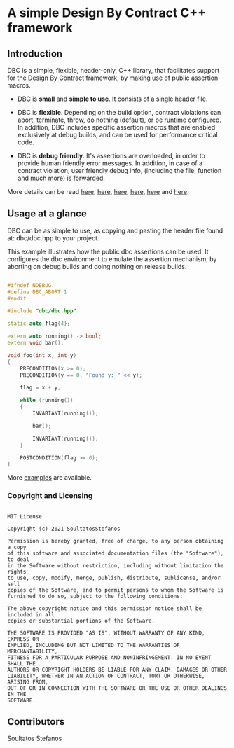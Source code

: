 # A simple Design By Contract C++ framework

## Introduction

DBC is a simple, flexible, header-only, C++ library, that facilitates support
for the Design By Contract framework, by making use of public assertion
macros.

* DBC is **small** and **simple to use**. It consists of a single header file.

* DBC is **flexible**. Depending on the build option, contract violations can 
abort, terminate, throw, do nothing (default), or be runtime configured. In 
addition, DBC includes specific assertion macros that are enabled exclusively
at debug builds, and can be used for performance critical code.

* DBC is **debug friendly**. It's assertions are overloaded, in order to provide
human friendly error messages. In addition, in case of a contract violation,
user friendly debug info, (including the file, function and much more) is
forwarded.

More details can be read [here](docs/assertions.md), [here](docs/classes.md),
[here](docs/flags.md), [here](docs/samples.md), [here](docs/functions.md) and 
[here](docs/operators.md).


## Usage at a glance

DBC can be as simple to use, as copying and pasting the header file found at: 
dbc/dbc.hpp to your project.

This example illustrates how the public dbc assertions can be used. It 
configures the dbc environment to emulate the assertion mechanism, by aborting
on debug builds and doing nothing on release builds.

~~~~~~~~~~cpp

#ifndef NDEBUG
#define DBC_ABORT 1
#endif

#include "dbc/dbc.hpp"

static auto flag{4};

extern auto running() -> bool;
extern void bar();

void foo(int x, int y)
{
    PRECONDITION(x >= 0);
    PRECONDITION(y == 0, "Found y: " << y);

    flag = x + y;

    while (running())
    {
        INVARIANT(running());

        bar();

        INVARIANT(running());
    }

    POSTCONDITION(flag >= 0);
}

~~~~~~~~~~

More [examples](https://github.com/SoultatosStefanos/dbc/tree/master/examples) 
are available.


### Copyright and Licensing

```

MIT License

Copyright (c) 2021 SoultatosStefanos

Permission is hereby granted, free of charge, to any person obtaining a copy
of this software and associated documentation files (the "Software"), to deal
in the Software without restriction, including without limitation the rights
to use, copy, modify, merge, publish, distribute, sublicense, and/or sell
copies of the Software, and to permit persons to whom the Software is
furnished to do so, subject to the following conditions:

The above copyright notice and this permission notice shall be included in all
copies or substantial portions of the Software.

THE SOFTWARE IS PROVIDED "AS IS", WITHOUT WARRANTY OF ANY KIND, EXPRESS OR
IMPLIED, INCLUDING BUT NOT LIMITED TO THE WARRANTIES OF MERCHANTABILITY,
FITNESS FOR A PARTICULAR PURPOSE AND NONINFRINGEMENT. IN NO EVENT SHALL THE
AUTHORS OR COPYRIGHT HOLDERS BE LIABLE FOR ANY CLAIM, DAMAGES OR OTHER
LIABILITY, WHETHER IN AN ACTION OF CONTRACT, TORT OR OTHERWISE, ARISING FROM,
OUT OF OR IN CONNECTION WITH THE SOFTWARE OR THE USE OR OTHER DEALINGS IN THE
SOFTWARE.

```

## Contributors

Soultatos Stefanos
